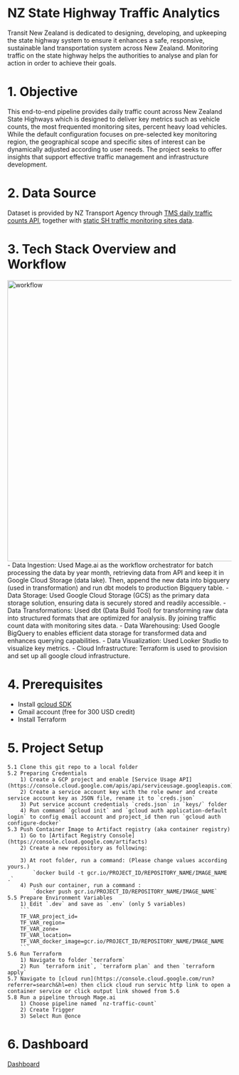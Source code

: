 # NZ State Highway Traffic Analytics
Transit New Zealand is dedicated to designing, developing, and upkeeping the state highway system to ensure it enhances a safe, responsive, sustainable land transportation system across New Zealand. Monitoring traffic on the state highway helps the authorities to analyse and plan for action in order to achieve their goals.

# 1. Objective
This end-to-end pipeline provides daily traffic count across New Zealand State Highways which is designed to deliver key metrics such as vehicle counts, the most frequented monitoring sites, percent heavy load vehicles. While the default configuration focuses on pre-selected key monitoring region, the geographical scope and specific sites of interest can be dynamically adjusted according to user needs. The project seeks to offer insights that support effective traffic management and infrastructure development.

# 2. Data Source 
Dataset is provided by NZ Transport Agency through [TMS daily traffic counts API](https://opendata-nzta.opendata.arcgis.com/datasets/NZTA::tms-daily-traffic-counts-api/about), together with [static SH traffic monitoring sites data](https://opendata-nzta.opendata.arcgis.com/datasets/NZTA::state-highway-traffic-monitoring-sites/about). 

# 3. Tech Stack Overview and Workflow
<img width="632" alt="workflow" src="https://github.com/ranchana-k/NZ_State_Highway_Traffic_Analytics/assets/68572758/bf755074-f1aa-421d-a748-610854779590">
- Data Ingestion: 
    Used Mage.ai as the workflow orchestrator for batch processing the data by year month, retrieving data from API and keep it in Google Cloud Storage (data lake). Then, append the new data into bigquery (used in transformation) and run dbt models to production Bigquery table.
- Data Storage: 
    Used Google Cloud Storage (GCS) as the primary data storage solution, ensuring data is securely stored and readily accessible.
- Data Transformations: 
    Used dbt (Data Build Tool) for transforming raw data into structured formats that are optimized for analysis. By joining traffic count data with monitoring sites data.
- Data Warehousing: 
    Used Google BigQuery to enables efficient data storage for transformed data and enhances querying capabilities. 
- Data Visualization: 
    Used Looker Studio to visualize key metrics.
- Cloud Infrastructure: 
    Terraform is used to provision and set up all google cloud infrastructure.

# 4. Prerequisites
- Install [gcloud SDK](https://cloud.google.com/sdk/docs/install)
- Gmail account (free for 300 USD credit) 
- Install Terraform

# 5. Project Setup
    5.1 Clone this git repo to a local folder
    5.2 Preparing Credentials
        1) Create a GCP project and enable [Service Usage API](https://console.cloud.google.com/apis/api/serviceusage.googleapis.com)
        2) Create a service account key with the role owner and create service account key as JSON file, rename it to `creds.json`
        3) Put service account credentials `creds.json` in `keys/` folder
        4) Run command `gcloud init` and `gcloud auth application-default login` to config email account and project_id then run `gcloud auth configure-docker`
    5.3 Push Container Image to Artifact registry (aka container registry)
        1) Go to [Artifact Registry Console](https://console.cloud.google.com/artifacts)
        2) Create a new repository as following:
        
        3) At root folder, run a command: (Please change values according yours.)
            `docker build -t gcr.io/PROJECT_ID/REPOSITORY_NAME/IMAGE_NAME .`
        4) Push our container, run a command :
            `docker push gcr.io/PROJECT_ID/REPOSITORY_NAME/IMAGE_NAME`
    5.5 Prepare Environment Variables
        1) Edit `.dev` and save as `.env` (only 5 variables)
        ```
        TF_VAR_project_id=
        TF_VAR_region=
        TF_VAR_zone=
        TF_VAR_location=
        TF_VAR_docker_image=gcr.io/PROJECT_ID/REPOSITORY_NAME/IMAGE_NAME
        ```
    5.6 Run Terraform
        1) Navigate to folder `terraform`
        2) Run `terraform init`, `terraform plan` and then `terraform apply`
    5.7 Navigate to [cloud run](https://console.cloud.google.com/run?referrer=search&hl=en) then click cloud run servic http link to open a container service or click output link showed from 5.6
    5.8 Run a pipeline through Mage.ai
        1) Choose pipeline named `nz-traffic-count`
        2) Create Trigger
        3) Select Run @once

# 6. Dashboard
[Dashboard](https://lookerstudio.google.com/reporting/223ca748-2fc2-47e1-b573-66b397fab61c/page/teOxD/edit)

